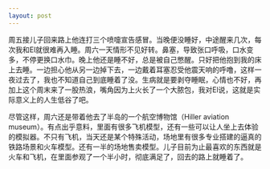 ```yaml
---
layout: post
---
```


周五接儿子回来路上他连打三个喷嚏宣告感冒。当晚便没睡好，中途醒来几次，每次我和El就很难再入睡。周六一天情形不见好转。鼻塞，导致张口呼吸，口水变多，不停更换口水巾。晚上他还是睡不好，总是被自己憋醒。只好把他抱到我的床上去睡。一边担心他从另一边掉下去，一边戴着耳塞忍受他震天响的呼噜，这样一夜过去了，我也不知道自己到底睡着了没。生病就是要剥夺睡眠，心情也不好，再加上这个周末来了一股热浪，嘴角因为上火长了一个大脓包，我对El说，这就是实际意义上的人生低谷了吧。

尽管这样，周六还是带着他去了半岛的一个航空博物馆（Hiller aviation museum）。有点出乎意料，里面有很多飞机模型，还有一些可以让人坐上去体验的模拟器。不只有飞机，当天还是某个特殊活动，场地里有很多专业搭建的逼真的铁路场景和火车模型。还有一半的场地售卖模型。儿子目前为止最喜欢的东西就是火车和飞机，在里面参观了一个半小时，彻底满足了，回去的路上就睡着了。
